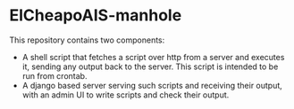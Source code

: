 # ElCheapoAIS-manhole

This repository contains two components:

* A shell script that fetches a script over http from a server and executes it, sending any output back to the server.
  This script is intended to be run from crontab.
* A django based server serving such scripts and receiving their output, with an admin UI to write scripts and check their output.
